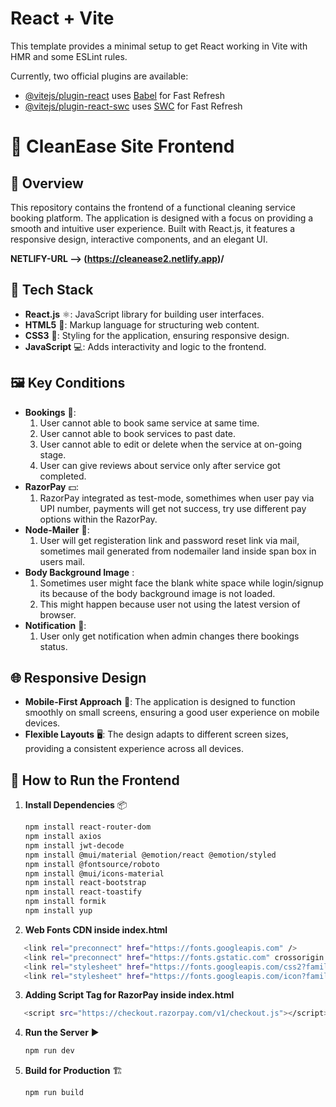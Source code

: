 # React + Vite

This template provides a minimal setup to get React working in Vite with HMR and some ESLint rules.

Currently, two official plugins are available:

- [@vitejs/plugin-react](https://github.com/vitejs/vite-plugin-react/blob/main/packages/plugin-react/README.md) uses [Babel](https://babeljs.io/) for Fast Refresh
- [@vitejs/plugin-react-swc](https://github.com/vitejs/vite-plugin-react-swc) uses [SWC](https://swc.rs/) for Fast Refresh


# 🧹 CleanEase Site Frontend

## 🚀 Overview
This repository contains the frontend of a functional cleaning service booking platform. The application is designed with a focus on providing a smooth and intuitive user experience. Built with React.js, it features a responsive design, interactive components, and an elegant UI.

**NETLIFY-URL --> (https://cleanease2.netlify.app)/**

## 🧰 Tech Stack
- **React.js** ⚛️: JavaScript library for building user interfaces.
- **HTML5** 📝: Markup language for structuring web content.
- **CSS3** 🎨: Styling for the application, ensuring responsive design.
- **JavaScript** 💻: Adds interactivity and logic to the frontend.


## 🖼️ Key Conditions
- **Bookings** 🧾:
  1. User cannot able to book same service at same time.
  2. User cannot able to book services to past date.
  3. User cannot able to edit or delete when the service at on-going stage.
  4. User can give reviews about service only after service got completed.
- **RazorPay** 💵:
  1. RazorPay integrated as test-mode, somethimes when user pay via UPI number, payments will get not success, try use different pay options within the RazorPay.
- **Node-Mailer** 📧:
  1. User will get registeration link and password reset link via mail, sometimes mail generated from nodemailer land inside span box in users mail.
- **Body Background Image** :
  1. Sometimes user might face the blank white space while login/signup its because of the body background image is not loaded.
  2. This might happen because user not using the latest version of browser.
- **Notification** 🔔:
  1. User only get notification when admin changes there bookings status.

## 🌐 Responsive Design
- **Mobile-First Approach** 📲: The application is designed to function smoothly on small screens, ensuring a good user experience on mobile devices.
- **Flexible Layouts** 🖥️: The design adapts to different screen sizes, providing a consistent experience across all devices.

## 🧪 How to Run the Frontend
1. **Install Dependencies** 📦
   ```bash
   npm install react-router-dom
   npm install axios
   npm install jwt-decode
   npm install @mui/material @emotion/react @emotion/styled
   npm install @fontsource/roboto
   npm install @mui/icons-material
   npm install react-bootstrap
   npm install react-toastify
   npm install formik
   npm install yup
   ```
2. **Web Fonts CDN inside index.html**
```bash
   <link rel="preconnect" href="https://fonts.googleapis.com" />
   <link rel="preconnect" href="https://fonts.gstatic.com" crossorigin />
   <link rel="stylesheet" href="https://fonts.googleapis.com/css2?family=Roboto:wght@300;400;500;700&display=swap" />
   <link rel="stylesheet" href="https://fonts.googleapis.com/icon?family=Material+Icons" />
```
3. **Adding Script Tag for RazorPay inside index.html**
```bash
   <script src="https://checkout.razorpay.com/v1/checkout.js"></script>
```
4. **Run the Server** ▶️
   ```bash
   npm run dev
   ```
5. **Build for Production** 🏗️
   ```bash
   npm run build
   ```
   
